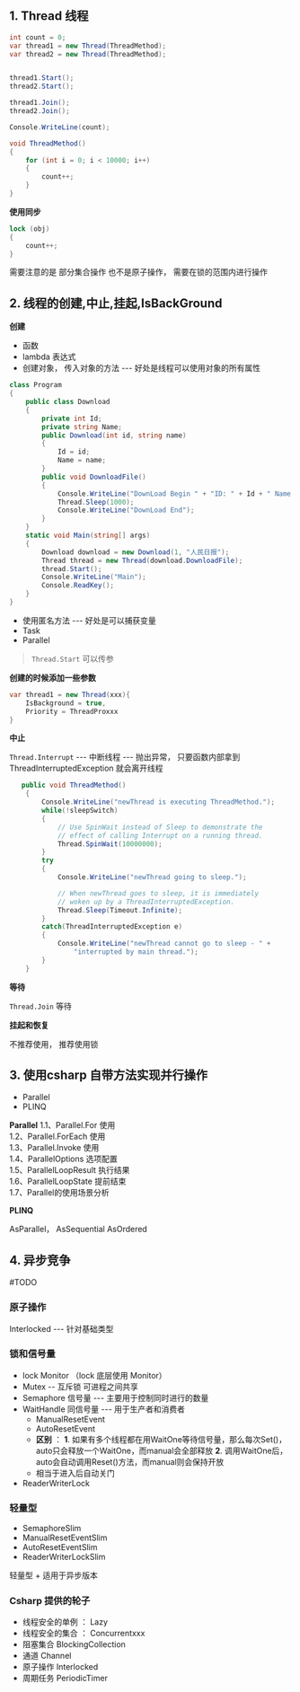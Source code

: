 

## 1. Thread 线程


```c#
int count = 0;
var thread1 = new Thread(ThreadMethod);
var thread2 = new Thread(ThreadMethod);


thread1.Start();
thread2.Start();

thread1.Join();
thread2.Join();

Console.WriteLine(count);

void ThreadMethod()
{
    for (int i = 0; i < 10000; i++)
    {
        count++;
    }
}
```


**使用同步**

```c#
lock (obj)
{
	count++;
}
```


需要注意的是 部分集合操作 也不是原子操作， 需要在锁的范围内进行操作


## 2. 线程的创建,中止,挂起,IsBackGround

**创建**

- 函数
- lambda 表达式
- 创建对象， 传入对象的方法 ---  好处是线程可以使用对象的所有属性

```c#
class Program
{
    public class Download
    {
        private int Id;
        private string Name;
        public Download(int id, string name)
        {
            Id = id;
            Name = name;
        }
        public void DownloadFile()
        {
            Console.WriteLine("DownLoad Begin " + "ID: " + Id + " Name: " + Name);
            Thread.Sleep(1000);
            Console.WriteLine("DownLoad End");              
        }
    }
    static void Main(string[] args)
    {
        Download download = new Download(1, "人民日报");
        Thread thread = new Thread(download.DownloadFile);
        thread.Start();
        Console.WriteLine("Main");
        Console.ReadKey();
    }
}
```

- 使用匿名方法  --- 好处是可以捕获变量
- Task
- Parallel

> `Thread.Start`  可以传参

**创建的时候添加一些参数**

```c#
var thread1 = new Thread(xxx){
	IsBackground = true,
	Priority = ThreadProxxx
}
```

**中止**

`Thread.Interrupt`   --- 中断线程   --- 抛出异常， 只要函数内部拿到 ThreadInterruptedException  就会离开线程

```c#
   public void ThreadMethod()
    {
        Console.WriteLine("newThread is executing ThreadMethod.");
        while(!sleepSwitch)
        {
            // Use SpinWait instead of Sleep to demonstrate the 
            // effect of calling Interrupt on a running thread.
            Thread.SpinWait(10000000);
        }
        try
        {
            Console.WriteLine("newThread going to sleep.");

            // When newThread goes to sleep, it is immediately 
            // woken up by a ThreadInterruptedException.
            Thread.Sleep(Timeout.Infinite);
        }
        catch(ThreadInterruptedException e)
        {
            Console.WriteLine("newThread cannot go to sleep - " +
                "interrupted by main thread.");
        }
    }
```

**等待**

`Thread.Join`  等待

**挂起和恢复**

不推荐使用，  推荐使用锁

## 3. 使用csharp 自带方法实现并行操作


- Parallel  
- PLINQ

**Parallel**
1.1、Parallel.For 使用  
1.2、Parallel.ForEach 使用  
1.3、Parallel.Invoke 使用  
1.4、ParallelOptions 选项配置  
1.5、ParallelLoopResult 执行结果  
1.6、ParallelLoopState 提前结束  
1.7、Parallel的使用场景分析

**PLINQ**

AsParallel， AsSequential
AsOrdered

## 4. 异步竞争

#TODO 

### 原子操作

Interlocked  --- 针对基础类型  

### 锁和信号量

- lock   Monitor （lock 底层使用  Monitor）
- Mutex  -- 互斥锁  可进程之间共享
- Semaphore  信号量  --- 主要用于控制同时进行的数量
- WaitHandle  同信号量   --- 用于生产者和消费者
	- ManualResetEvent 
	- AutoResetEvent  
	- **区别** ： **1**. 如果有多个线程都在用WaitOne等待信号量，那么每次Set()，auto只会释放一个WaitOne，而manual会全部释放 **2**. 调用WaitOne后，auto会自动调用Reset()方法，而manual则会保持开放
	- 相当于进入后自动关门
- ReaderWriterLock

### 轻量型

- SemaphoreSlim
- ManualResetEventSlim
- AutoResetEventSlim
- ReaderWriterLockSlim

轻量型 +  适用于异步版本

### Csharp  提供的轮子

- 线程安全的单例  ： Lazy
- 线程安全的集合 ： Concurrentxxx
- 阻塞集合 BlockingCollection
- 通道 Channel
- 原子操作  Interlocked
- 周期任务  PeriodicTimer

